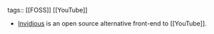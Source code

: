 tags:: [[FOSS]] [[YouTube]]

- [Invidious](https://invidious.io/) is an open source alternative front-end to [[YouTube]].